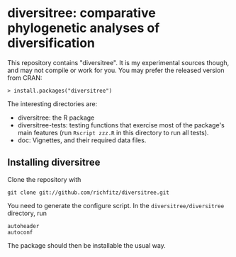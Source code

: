 diversitree: comparative phylogenetic analyses of diversification
=================================================================

This repository contains "diversitree".  It is my experimental sources
though, and may not compile or work for you.  You may prefer the
released version from CRAN:

    > install.packages("diversitree")


The interesting directories are:

* diversitree: the R package
* diversitree-tests: testing functions that exercise most of the
package's main features (run `Rscript zzz.R` in this directory to run
all tests).
* doc: Vignettes, and their required data files.

Installing diversitree
----------------------

Clone the repository with

    git clone git://github.com/richfitz/diversitree.git


You need to generate the configure script.  In the
`diversitree/diversitree` directory, run

    autoheader
    autoconf

The package should then be installable the usual way.


